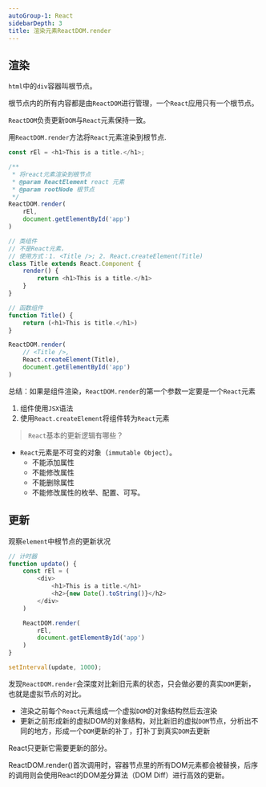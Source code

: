 ```yaml
---
autoGroup-1: React
sidebarDepth: 3
title: 渲染元素ReactDOM.render
---
```


## 渲染
`html`中的`div`容器叫根节点。

根节点内的所有内容都是由`ReactDOM`进行管理，一个`React`应用只有一个根节点。

`ReactDOM`负责更新`DOM`与`React`元素保持一致。

用`ReactDOM.render`方法将`React`元素渲染到根节点.
```javascript
const rEl = <h1>This is a title.</h1>;

/**
 * 将react元素渲染到根节点
 * @param ReactElement react 元素
 * @param rootNode 根节点
 */
ReactDOM.render(
    rEl,
    document.getElementById('app')
)
```
```javascript
// 类组件
// 不是React元素，
// 使用方式：1. <Title />; 2. React.createElement(Title) 
class Title extends React.Component {
    render() {
        return <h1>This is a title.</h1>
    }
}

// 函数组件
function Title() {
    return (<h1>This is title.</h1>)
}

ReactDOM.render(
    // <Title />,
    React.createElement(Title),
    document.getElementById('app')
)
```
总结：如果是组件渲染，`ReactDOM.render`的第一个参数一定要是一个`React`元素
1. 组件使用`JSX`语法
2. 使用`React.createElement`将组件转为`React`元素

> `React`基本的更新逻辑有哪些？

- `React`元素是不可变的对象（`immutable Object`）。
  - 不能添加属性
  - 不能修改属性
  - 不能删除属性
  - 不能修改属性的枚举、配置、可写。

## 更新
观察`element`中根节点的更新状况
```javascript
// 计时器
function update() {
    const rEl = (
        <div>
            <h1>This is a title.</h1>
            <h2>{new Date().toString()}</h2>
        </div>
    )

    ReactDOM.render(
        rEl,
        document.getElementById('app')
    )
}

setInterval(update, 1000);
```
发现`ReactDOM.render`会深度对比新旧元素的状态，只会做必要的真实`DOM`更新，也就是虚拟节点的对比。
- 渲染之前每个`React`元素组成一个虚拟`DOM`的对象结构然后去渲染
- 更新之前形成新的虚拟DOM的对象结构，对比新旧的虚拟`DOM`节点，分析出不同的地方，形成一个`DOM`更新的补丁，打补丁到真实`DOM`去更新

React只更新它需要更新的部分。


ReactDOM.render()首次调用时，容器节点里的所有DOM元素都会被替换，后序的调用则会使用React的DOM差分算法（DOM Diff）进行高效的更新。
